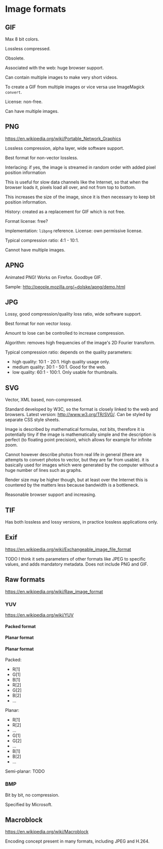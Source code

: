 # Image formats

## GIF

Max 8 bit colors.

Lossless compressed.

Obsolete.

Associated with the web: huge browser support.

Can contain multiple images to make very short videos.

To create a GIF from multiple images or vice versa use ImageMagick `convert`.

License: non-free.

Can have multiple images.

## PNG

<https://en.wikipedia.org/wiki/Portable_Network_Graphics>

Lossless compression, alpha layer, wide software support.

Best format for non-vector lossless.

Interlacing: if yes, the image is streamed in random order with added pixel position information

This is useful for slow data channels like the Internet, so that when the browser loads it, pixels load all over, and not from top to bottom.

This increases the size of the image, since it is then necessary to keep bit position information.

History: created as a replacement for GIF which is not free.

Format license: free?

Implementation: `libpng` reference. License: own permissive license.

Typical compression ratio: 4:1 - 10:1.

Cannot have multiple images.

## APNG

Animated PNG! Works on Firefox. Goodbye GIF.

Sample: <http://people.mozilla.org/~dolske/apng/demo.html>

## JPG

Lossy, good compression/quality loss ratio, wide software support.

Best format for non vector lossy.

Amount to lose can be controlled to increase compression.

Algorithm: removes high frequencies of the image's 2D Fourier transform.

Typical compression ratio: depends on the quality parameters:

- high quality: 10:1 - 20:1. High quality usage only.
- medium quality: 30:1 - 50:1. Good for the web.
- low quality: 60:1 - 100:1. Only usable for thumbnails.

## SVG

Vector, XML based, non-compressed.

Standard developed by W3C, so the format is closely linked to the web and browsers. Latest version: <http://www.w3.org/TR/SVG/>. Can be styled by separate CSS style sheets.

Image is described by mathematical formulas, not bits, therefore it is potentially tiny if the image is mathematically simple and the description is perfect (to floating point precision), which allows for example for infinite zoom.

Cannot however describe photos from real life in general (there are attempts to convert photos to vector, but they are far from usable). it is basically used for images which were generated by the computer without a huge number of lines such as graphs.

Render size may be higher though, but at least over the Internet this is countered by the matters less because bandwidth is a bottleneck.

Reasonable browser support and increasing.

## TIF

Has both lossless and lossy versions, in practice lossless applications only.

## Exif

<https://en.wikipedia.org/wiki/Exchangeable_image_file_format>

TODO I think it sets parameters of other formats like JPEG to specific values, and adds mandatory metadata. Does not include PNG and GIF.

## Raw formats

<https://en.wikipedia.org/wiki/Raw_image_format>

### YUV

<https://en.wikipedia.org/wiki/YUV>

#### Packed format

#### Planar format

#### Planar format

Packed:

- R[1]
- G[1]
- B[1]
- R[2]
- G[2]
- B[2]
- ...

Planar:

- R[1]
- R[2]
- ...
- G[1]
- G[2]
- ...
- B[1]
- B[2]
- ...

Semi-planar: TODO

### BMP

Bit by bit, no compression.

Specified by Microsoft.

## Macroblock

<https://en.wikipedia.org/wiki/Macroblock>

Encoding concept present in many formats, including JPEG and H.264.
